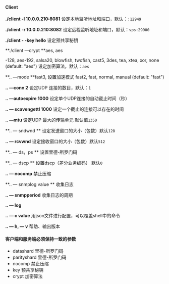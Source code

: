 #### Client

**./client -l 10.0.0.210:8081** 设定本地监听地址和端口，默认：`:12949`

**./client -r 10.0.0.210:8082** 设定远程监听地址和端口，默认：`vps:29900`

**./client - -key hello** 设定预共享秘钥

**./client —crypt **aes, aes

-128, aes-192, salsa20, blowfish, twofish, cast5, 3des, tea, xtea, xor, none (default: "aes")  设定加密算法，默认：`aes`

**.. —mode **fast3, 设置加速模式 fast2, fast, normal, manual (default: "fast")

**.. —conn 2** 设定UDP 连接的数目，默认：`1`

**.. —autoexpire 1000** 设定单个UDP连接的自动截止时间（秒）

**.. — scavengettl  1000** 设定一个截止的连接可以存在的时间

**.. —mtu** 设定UDP 最大的传输单元 默认值`1350`

**.. — sndwnd ** 设定发送窗口的大小（包数）默认`128`

**.. — rcvwnd** 设定接收窗口的大小（包数）默认`512`

**.. — ds，ps ** 设置里德-所罗门码

**.. — dscp ** 设置dscp（差分业务编码） 默认`0`

**.. — nocomp** 禁止压缩

**.. — snmplog value ** 收集日志

**.. — snmpperiod** 收集日志的周期

**.. — log** 

**.. — c value** 用json文件进行配置，可以覆盖shell中的命令

**.. — h, — v** 帮助、输出版本



#### 客户端和服务端必须保持一致的参数

- datashard 里德-所罗门码
- parityshard 里德-所罗门码
- nocomp 禁止压缩
- key 预共享秘钥
- crypt 加密算法





